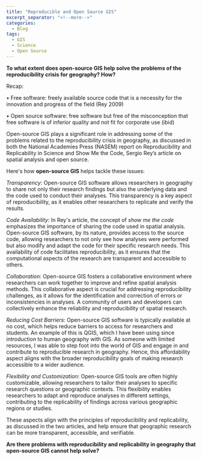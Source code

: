 ```yaml
---
title: "Reproducible and Open Source GIS"
excerpt_separator: "<!--more-->"
categories:
  - Blog
tags:
  - GIS
  - Science
  - Open Source
---
```

**To what extent does open-source GIS help solve the problems of the reproducibility crisis for geography? How?**

Recap: 

•	Free software: freely available source code that is a necessity for the innovation and progress of the field (Rey 2009)

•	Open source software: free software but free of the misconception that free software is of inferior quality and not fit for corporate use (ibid)

Open-source GIS plays a significant role in addressing some of the problems related to the reproducibility crisis in geography, as discussed in both the National Academies Press (NASEM) report on Reproducibility and Replicability in Science and Show Me the Code, Sergio Rey’s article on spatial analysis and open source. 

Here's how **open-source GIS** helps tackle these issues:

*Transparency*: Open-source GIS software allows researchers in geography to share not only their research findings but also the underlying data and the code used to conduct their analyses. This transparency is a key aspect of reproducibility, as it enables other researchers to replicate and verify the results. 

*Code Availability*: In Rey's article, the concept of *show me the code* emphasizes the importance of sharing the code used in spatial analysis. Open-source GIS software, by its nature, provides access to the source code, allowing researchers to not only see how analyses were performed but also modify and adapt the code for their specific research needs. This availability of code facilitates reproducibility, as it ensures that the computational aspects of the research are transparent and accessible to others.

*Collaboration*: Open-source GIS fosters a collaborative environment where researchers can work together to improve and refine spatial analysis methods. This collaborative aspect is crucial for addressing reproducibility challenges, as it allows for the identification and correction of errors or inconsistencies in analyses. A community of users and developers can collectively enhance the reliability and reproducibility of spatial research.

*Reducing Cost Barriers*: Open-source GIS software is typically available at no cost, which helps reduce barriers to access for researchers and students. An example of this is QGIS, which I have been using since introduction to human geography with GIS. As someone with limited resources, I was able to step foot into the world of GIS and engage in and contribute to reproducible research in geography. Hence, this affordability aspect aligns with the broader reproducibility goals of making research accessible to a wider audience. 

*Flexibility and Customization*: Open-source GIS tools are often highly customizable, allowing researchers to tailor their analyses to specific research questions or geographic contexts. This flexibility enables researchers to adapt and reproduce analyses in different settings, contributing to the replicability of findings across various geographic regions or studies.

These aspects align with the principles of reproducibility and replicability, as discussed in the two articles, and help ensure that geographic research can be more transparent, accessible, and verifiable.

**Are there problems with reproducibility and replicability in geography that open-source GIS cannot help solve?**

